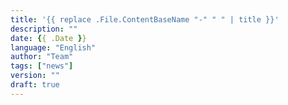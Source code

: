 ```yaml
---
title: '{{ replace .File.ContentBaseName "-" " " | title }}'
description: ""
date: {{ .Date }}
language: "English"
author: "Team"
tags: ["news"]
version: ""
draft: true
---
```

